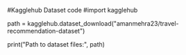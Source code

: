 
#Kagglehub Dataset code
#import kagglehub

path = kagglehub.dataset_download("amanmehra23/travel-recommendation-dataset")

print("Path to dataset files:", path)
